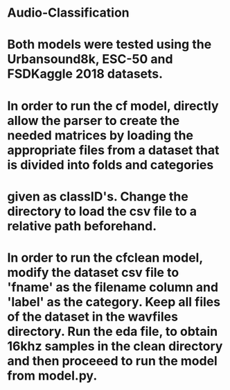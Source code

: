 # Audio-Classification
# Both models were tested using the Urbansound8k, ESC-50 and FSDKaggle 2018 datasets.
# In order to run the cf model, directly allow the parser to create the needed matrices by loading the appropriate files from a dataset that is divided into folds and categories 
# given as classID's. Change the directory to load the csv file to a relative path beforehand.
# In order to run the cfclean model, modify the dataset csv file to 'fname' as the filename column and 'label' as the category. Keep all files of the dataset in the wavfiles directory. Run the eda file, to obtain 16khz samples in the clean directory and then proceeed to run the model from model.py. 
